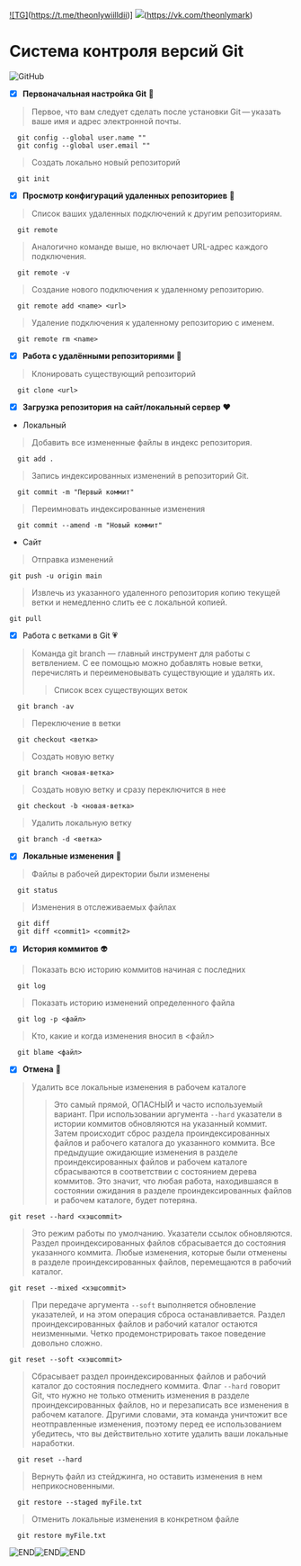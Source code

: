 
[![TG]](https://img.shields.io/badge/Telegram-t.me%2Ftheonlywiilldii-brightgreen)(https://t.me/theonlywiilldii)] ![](https://img.shields.io/badge/VK-vk.com%2Ftheonlymark-red)(https://vk.com/theonlymark)

# Система контроля версий Git
![GitHub](https://miro.medium.com/max/4800/1*cTPHRuyn46e4Su4QJ7S5NQ.gif)
- [X] **Первоначальная настройка Git** :blue_heart:
  
> Первое, что вам следует сделать после установки Git — указать ваше имя и адрес электронной почты.
  ```
    git config --global user.name ""
    git config --global user.email ""
  ```

> Создать локально новый репозиторий
  ```
    git init
  ```

- [X] **Просмотр конфигураций удаленных репозиториев** :green_heart:

> Список ваших удаленных подключений к другим репозиториям.
  ```
    git remote
  ```

> Аналогично команде выше, но включает URL-адрес каждого подключения.
  ```
    git remote -v
  ```

> Создание нового подключения к удаленному репозиторию.
  ```
    git remote add <name> <url>
  ```

> Удаление подключения к удаленному репозиторию с именем.
  ```
    git remote rm <name>
  ```

- [X] **Работа с удалёнными репозиториями** :purple_heart:
  
> Клонировать существующий репозиторий
  ```
    git clone <url>
  ```

- [X] **Загрузка репозитория на сайт/локальный сервер** :heart:
  
+ Локальный
  
> Добавить все измененные файлы в индекс репозитория.
  ```
    git add .
  ```

> Запись индексированных изменений в репозиторий Git.
  ```
    git commit -m "Первый коммит"
  ```

> Переимновать индексированные изменения

  ```
    git commit --amend -m "Новый коммит"
  ```
- Сайт

>Отправка изменений
  ```
  git push -u origin main
  ```

> Извлечь из указанного удаленного репозитория копию текущей ветки и немедленно слить ее с локальной копией. 

  ```
  git pull
  ```

- [X] Работа с ветками в Git :heartpulse:
> Команда git branch — главный инструмент для работы с ветвлением. С ее помощью можно добавлять новые ветки, перечислять и переименовывать существующие и удалять их.
>> Список всех существующих веток
  ```
    git branch -av
  ```

> Переключение в ветки
  ```
    git checkout <ветка>
  ```

> Создать новую ветку
  ```
    git branch <новая-ветка>
  ```

> Создать новую ветку и сразу переключится в нее
  ```
    git checkout -b <новая-ветка>
  ```

> Удалить локальную ветку
  ```
    git branch -d <ветка>
  ```

- [X] **Локальные изменения** :yellow_heart:
  
> Файлы в рабочей директории были изменены
  ```
    git status
  ```

> Изменения в отслеживаемых файлах
  ```
    git diff
    git diff <commit1> <commit2>
  ```

- [X] **История коммитов** :alien:

> Показать всю историю коммитов начиная с последних
  ```
    git log
  ```
> Показать историю изменений определенного файла
  ```
    git log -p <файл>
  ```
> Кто, какие и когда изменения вносил в <файл>
  ```
    git blame <файл>
  ```

- [x] **Отмена** :hankey:

> Удалить все локальные изменения в рабочем каталоге
>> Это самый прямой, ОПАСНЫЙ и часто используемый вариант. При использовании аргумента `--hard` указатели в истории коммитов обновляются на указанный коммит. Затем происходит сброс раздела проиндексированных файлов и рабочего каталога до указанного коммита. Все предыдущие ожидающие изменения в разделе проиндексированных файлов и рабочем каталоге сбрасываются в соответствии с состоянием дерева коммитов. Это значит, что любая работа, находившаяся в состоянии ожидания в разделе проиндексированных файлов и рабочем каталоге, будет потеряна.
  ```
  git reset --hard <хэшcommit>
  ```

> Это режим работы по умолчанию. Указатели ссылок обновляются. Раздел проиндексированных файлов сбрасывается до состояния указанного коммита. Любые изменения, которые были отменены в разделе проиндексированных файлов, перемещаются в рабочий каталог.

  ```
  git reset --mixed <хэшcommit>
  ```

> При передаче аргумента `--soft` выполняется обновление указателей, и на этом операция сброса останавливается. Раздел проиндексированных файлов и рабочий каталог остаются неизменными. Четко продемонстрировать такое поведение довольно сложно. 

  ```
  git reset --soft <хэшcommit>
  ```

> Сбрасывает раздел проиндексированных файлов и рабочий каталог до состояния последнего коммита. Флаг `--hard` говорит Git, что нужно не только отменить изменения в разделе проиндексированных файлов, но и перезаписать все изменения в рабочем каталоге. Другими словами, эта команда уничтожит все неотправленные изменения, поэтому перед ее использованием убедитесь, что вы действительно хотите удалить ваши локальные наработки.

```
  git reset --hard
```

> Вернуть файл из стейджинга, но оставить изменения в нем неприкосновенными.

```
  git restore --staged myFile.txt
```

> Отменить локальные изменения в конкретном файле

```
  git restore myFile.txt
```

![END](https://psv4.userapi.com/c237331/u559371293/docs/d12/1a3a199c5170/1640455153605.gif?extra=ko8YyRMV1ojxhMeXxim_YI92ExA_QehLoVxSrw0Zsd68JICv9rbMOXM4EcDAq6X7zgHdtgsXeldrC-kbgnO0_DOKipA3YdUItvr_P9pVA_DjASJSnjU1YmOfFFj2sxtZUNRAOe2VpWRGkYYmFv2xvSVqVWg)![END](https://psv4.userapi.com/c237331/u559371293/docs/d12/1a3a199c5170/1640455153605.gif?extra=ko8YyRMV1ojxhMeXxim_YI92ExA_QehLoVxSrw0Zsd68JICv9rbMOXM4EcDAq6X7zgHdtgsXeldrC-kbgnO0_DOKipA3YdUItvr_P9pVA_DjASJSnjU1YmOfFFj2sxtZUNRAOe2VpWRGkYYmFv2xvSVqVWg)![END](https://psv4.userapi.com/c237331/u559371293/docs/d12/1a3a199c5170/1640455153605.gif?extra=ko8YyRMV1ojxhMeXxim_YI92ExA_QehLoVxSrw0Zsd68JICv9rbMOXM4EcDAq6X7zgHdtgsXeldrC-kbgnO0_DOKipA3YdUItvr_P9pVA_DjASJSnjU1YmOfFFj2sxtZUNRAOe2VpWRGkYYmFv2xvSVqVWg)